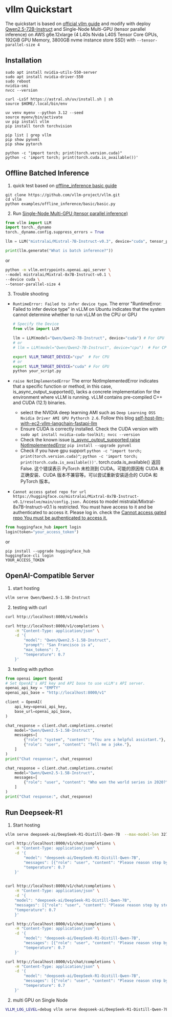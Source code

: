# vllm Quickstart
The quickstart is based on [official vllm guide]([https://](https://docs.vllm.ai/en/latest/getting_started/quickstart.html)) and modify with deploy [Qwen2.5-72B-Instruct](https://huggingface.co/Qwen/Qwen2.5-72B-Instruct) and Single-Node Multi-GPU (tensor parallel inference) on AWS g6e.12xlarge (4 L40s Nvida L40S Tensor Core GPUs, 192GiB GPU Memory, 3800GB nvme instance store SSD) with `--tensor-parallel-size 4`

## Installation
```
sudo apt install nvidia-utils-550-server
sudo apt install nvidia-driver-550
sudo reboot
nvidia-smi
nvcc --version

curl -LsSf https://astral.sh/uv/install.sh | sh
source $HOME/.local/bin/env

uv venv myenv --python 3.12 --seed
source myenv/bin/activate
uv pip install vllm
pip install torch torchvision

pip list | grep vllm
pip show pynvml
pip show pytorch

python -c "import torch; print(torch.version.cuda)"
python -c 'import torch; print(torch.cuda.is_available())'
```

## Offline Batched Inference
1. quick test based on [offline_inference basic guide](https://github.com/vllm-project/vllm/blob/main/examples/offline_inference/basic/README.md)
```
git clone https://github.com/vllm-project/vllm.git
cd vllm
python examples/offline_inference/basic/basic.py
```
2. Run [Single-Node Multi-GPU (tensor parallel inference)](https://docs.vllm.ai/en/stable/serving/distributed_serving.html)
```python
from vllm import LLM
import torch._dynamo
torch._dynamo.config.suppress_errors = True

llm = LLM("mistralai/Mistral-7B-Instruct-v0.3", device="cuda", tensor_parallel_size=4)

print(llm.generate("What is batch inference?"))
```
or 
```bash
python -m vllm.entrypoints.openai.api_server \
--model mistralai/Mixtral-8x7B-Instruct-v0.1 \
--device cuda \
--tensor-parallel-size 4
```

3. Trouble shooting
- `RuntimeError: Failed to infer device type`. The error "RuntimeError: Failed to infer device type" in vLLM on Ubuntu indicates that the system cannot determine whether to run vLLM on the CPU or GPU
  ```python
  # Specify the Device
  from vllm import LLM
  
  llm = LLM(model="Qwen/Qwen2-7B-Instruct", device="cuda") # For GPU
  # or
  # llm = LLM(model="Qwen/Qwen2-7B-Instruct", device="cpu")  # For CPU
  ```
  ```bash
  export VLLM_TARGET_DEVICE="cpu"  # For CPU
  # or
  export VLLM_TARGET_DEVICE="cuda" # For GPU
  python your_script.py
  ```

- `raise NotImplementedError` The error NotImplementedError indicates that a specific function or method, in this case, is_async_output_supported(), lacks a concrete implementation for the environment where vLLM is running. vLLM contains pre-compiled C++ and CUDA (12.1) binaries.
  - select the NVIDIA deep learning AMI such as `Deep Learning OSS Nvidia Driver AMI GPU Pythorch 2.6`. Follow this blog [self-host-llm-with-ec2-vllm-langchain-fastapi-llm](https://medium.com/@chinmayd49/self-host-llm-with-ec2-vllm-langchain-fastapi-llm-cache-and-huggingface-model-7a2efa2dcdab)
  - Ensure CUDA is correctly installed. Check the CUDA version with `sudo apt install nvidia-cuda-toolkit; nvcc --version`
  - Check the known issue [is_async_output_supported raise NotImplementedError](https://github.com/vllm-project/vllm/issues/13405) `pip install --upgrade pynvml`
  - Check if you have gpu support `python -c "import torch; print(torch.version.cuda)"`; `python -c 'import torch; print(torch.cuda.is_available())'`. torch.cuda.is_available() 返回 False. 这个错误表示 PyTorch 未检测到 CUDA。可能的原因有 CUDA 未正确安装、CUDA 版本不兼容等。可以尝试重新安装适合的 CUDA 和 PyTorch 版本。

- `Cannot access gated repo for url https://huggingface.co/mistralai/Mixtral-8x7B-Instruct-v0.1/resolve/main/config.json.`
Access to model mistralai/Mixtral-8x7B-Instruct-v0.1 is restricted. You must have access to it and be authenticated to access it. Please log in. check the [Cannot access gated repo You must be authenticated to access it.](https://huggingface.co/mistralai/Mistral-7B-Instruct-v0.2/discussions/93)
```python
from huggingface_hub import login
login(token="your_access_token")
```
or 
```
pip install --upgrade huggingface_hub
huggingface-cli login
YOUR_ACCESS_TOKEN
```

## OpenAI-Compatible Server
1. start hosting
```bash
vllm serve Qwen/Qwen2.5-1.5B-Instruct
```
2. testing with curl
```bash
curl http://localhost:8000/v1/models

curl http://localhost:8000/v1/completions \
    -H "Content-Type: application/json" \
    -d '{
        "model": "Qwen/Qwen2.5-1.5B-Instruct",
        "prompt": "San Francisco is a",
        "max_tokens": 7,
        "temperature": 0.7
    }'
```
3. testing with python
```python
from openai import OpenAI
# Set OpenAI's API key and API base to use vLLM's API server.
openai_api_key = "EMPTY"
openai_api_base = "http://localhost:8000/v1"

client = OpenAI(
    api_key=openai_api_key,
    base_url=openai_api_base,
)

chat_response = client.chat.completions.create(
    model="Qwen/Qwen2.5-1.5B-Instruct",
    messages=[
        {"role": "system", "content": "You are a helpful assistant."},
        {"role": "user", "content": "Tell me a joke."},
    ]
)
print("Chat response:", chat_response)

chat_response = client.chat.completions.create(
    model="Qwen/Qwen2.5-1.5B-Instruct",
    messages=[
        {"role": "user", "content": "Who won the world series in 2020?"}
    ]
)
print("Chat response:", chat_response)
```


## Run Deepseek-R1
1. Start hosting
```bash
vllm serve deepseek-ai/DeepSeek-R1-Distill-Qwen-7B  --max-model-len 32768

curl http://localhost:8000/v1/chat/completions \
    -H "Content-Type: application/json" \
    -d '{
        "model": "deepseek-ai/DeepSeek-R1-Distill-Qwen-7B",
        "messages": [{"role": "user", "content": "Please reason step by step, and put your final answer within \boxed{}. 用 4、1、9 组成的三位数造减法塔，最后一层的算式是什么?"} ],
        "temperature": 0.7
    }'

​
curl http://localhost:8000/v1/chat/completions \
    -H "Content-Type: application/json" \
    -d '{
    "model": "deepseek-ai/DeepSeek-R1-Distill-Qwen-7B",
    "messages": [{"role": "user", "content": "Please reason step by step. 甲、乙、丙、丁四个人上大学的时候在一个宿舍住，毕业10年后他们又约好回母校相聚。老朋友相见分外热情。四个人聊起来，知道了这么一些情况：只有三个人有自己的车 ;只有两个人有自己喜欢的工作；只有一个人有了自己的别墅；每个人至少具备一样条件；甲和乙对自己的工作条件感觉一样；乙和丙的车是同一牌子的；丙和丁中只有一个人有车。如果有一个人三种条件都具备，那么，你知道他是谁吗 ?"} ],
    "temperature": 0.7 
    }'

curl http://localhost:8000/v1/chat/completions \
    -H "Content-Type: application/json" \
    -d '{
        "model": "deepseek-ai/DeepSeek-R1-Distill-Qwen-7B",
        "messages": [{"role": "user", "content": "Please reason step by step, and put your final answer within \boxed{}. 用 4、1、9 组成的三位数造减法塔，最后一层的算式是什么?"} ],
        "temperature": 0.7
    }'

curl http://localhost:8000/v1/chat/completions \
    -H "Content-Type: application/json" \
    -d '{
        "model": "deepseek-ai/DeepSeek-R1-Distill-Qwen-7B",
        "messages": [{"role": "user", "content": "Please reason step by step, and put your final answer within \boxed{}. AI是否取代人类？AI和人类如何共处？"} ],
        "temperature": 0.7
    }'
```
2. multi GPU on Single Node
```bash
VLLM_LOG_LEVEL=debug vllm serve deepseek-ai/DeepSeek-R1-Distill-Qwen-7B --tensor-parallel-size 4 --max-model-len 32768 --max_num_seqs 2048 --enforce-eager --gpu_memory_utilization=0.8 --enable-chunked-prefill
```